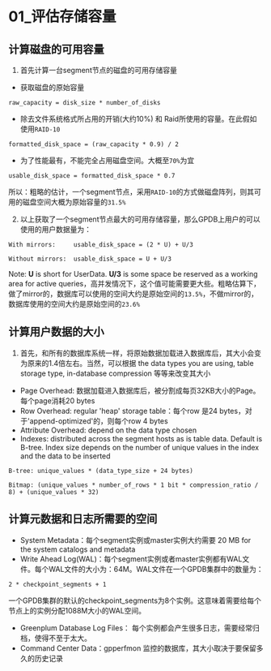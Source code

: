 # 01_评估存储容量

## 计算磁盘的可用容量

1. 首先计算一台segment节点的磁盘的可用存储容量
+ 获取磁盘的原始容量
```
raw_capacity = disk_size * number_of_disks
```

+ 除去文件系统格式所占用的开销(大约10%) 和 Raid所使用的容量。在此假如使用`RAID-10`
```
formatted_disk_space = (raw_capacity * 0.9) / 2
```
+ 为了性能最有，不能完全占用磁盘空间。大概至`70%`为宜
```
usable_disk_space = formatted_disk_space * 0.7
```
所以：粗略的估计，一个segment节点，采用`RAID-10`的方式做磁盘阵列，则其可用的磁盘空间大概为原始容量的`31.5%`

2. 以上获取了一个segment节点最大的可用存储容量，那么GPDB上用户的可以使用的用户数据量为：
```
With mirrors:     usable_disk_space = (2 * U) + U/3

Without mirrors:  usable_disk_space = U + U/3
```
Note: **U** is short for UserData. **U/3** is some space be reserved as a working area for active queries，高并发情况下，这个值可能需要更大些。粗略估算下，做了mirror的，数据库可以使用的空间大约是原始空间的`13.5%`，不做mirror的，数据库使用的空间大约是原始空间的`23.6%`

## 计算用户数据的大小

1. 首先，和所有的数据库系统一样，将原始数据加载进入数据库后，其大小会变为原来的1.4倍左右。当然，可以根据 the data types you are using, table storage type, in-database compression 等等来改变其大小
+ Page Overhead: 数据加载进入数据库后，被分割成每页32KB大小的Page。每个page消耗20 bytes
+ Row Overhead: regular 'heap' storage table：每个row 是24 bytes，对于'append-optimized'的，则每个row 4 bytes
+ Attribute Overhead: depend on the data type chosen
+ Indexes: distributed across the segment hosts as is table data. Default is B-tree. Index size depends on the number of unique values in the index and the data to be inserted
```
B-tree: unique_values * (data_type_size + 24 bytes)

Bitmap: (unique_values * number_of_rows * 1 bit * compression_ratio / 8) + (unique_values * 32)
```

## 计算元数据和日志所需要的空间

+ System Metadata：每个segment实例或master实例大约需要 20 MB for the system catalogs and metadata
+ Write Ahead Log(WAL)：每个segment实例或者master实例都有WAL文件。每个WAL文件的大小为：64M。WAL文件在一个GPDB集群中的数量为：
 ```
 2 * checkpoint_segments + 1
 ```
 一个GPDB集群的默认的checkpoint_segments为8个实例。这意味着需要给每个节点上的实例分配1088M大小的WAL空间。
 + Greenplum Database Log Files： 每个实例都会产生很多日志，需要经常归档，使得不至于太大。
 + Command Center Data：gpperfmon 监控的数据库，其大小取决于要保留多久的历史记录